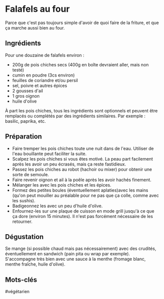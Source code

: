 Falafels au four
===============

Parce que c'est pas toujours simple d'avoir de quoi faire de la friture, et que ça marche aussi bien au four.

Ingrédients
-----------
Pour une douzaine de falafels environ :

* 200g de pois chiches secs (400g en boîte devraient aller, mais non testé)
* cumin en poudre (3cs environ)
* feuilles de coriandre et/ou persil
* sel, poivre et autres épices
* 2 gousses d'ail
* 1 gros oignon
* huile d'olive

À part les pois chiches, tous les ingrédients sont optionnels et peuvent être remplacés ou complétés par des ingrédients similaires.
Par exemple : basilic, paprika, etc.

Préparation
------------
* Faire tremper les pois chiches toute une nuit dans de l'eau.
  Utiliser de l'eau bouillante peut faciliter la suite.
* Scalpez les pois chiches si vous êtes motivé. La peau part facilement après les avoir un peu écrasés, mais ça reste fastidieux.
* Passez les pois chiches au robot (hachoir ou mixer) pour obtenir une sorte de semoule.
* Faire revenir oignon et ail à la poêle après les avoir hachés finement.
* Mélanger les avec les pois chiches et les épices.
* Formez des petites boules (éventuellement aplaties)avec les mains (qu'on peut mouiller au préalable pour ne pas que ça colle, comme avec les sushis).
* Badigeonnez les avec un peu d'huile d'olive.
* Enfournez-les sur une plaque de cuisson en mode grill jusqu'à ce que ça dore (environ 15 minutes). Il n'est pas forcément nécessaire de les retourner.


Dégustation
-----------

Se mange (si possible chaud mais pas nécessairement) avec des crudités, éventuellement en sandwich (pain pita ou wrap par exemple).
S'accompagne très bien avec une sauce à la menthe (fromage blanc, menthe fraîche, huile d'olive).

Mots-clés
---------
#végétarien

